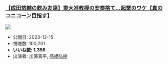### [【成田悠輔の飲み友達】東大准教授の安泰捨て…起業のワケ【真のユニコーン目指す】](https://www.youtube.com/watch?v=m7KwPX9J0l4)
[![](https://img.youtube.com/vi/m7KwPX9J0l4/sddefault.jpg)](https://www.youtube.com/watch?v=m7KwPX9J0l4)
-   公開日: 2023-12-15
-   視聴数: 100,201
-   **いいね数: 1,358**
-   出演者: 加藤真平, [高橋弘樹](/rehacq_fan/people/高橋弘樹 "wikilink")

